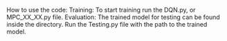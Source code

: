 How to use the code:
    Training:
        To start training run the DQN.py, or MPC_XX_XX.py file. 
    Evaluation:
        The trained model for testing can be found inside the directory. Run the Testing.py file with the path to the trained model.
